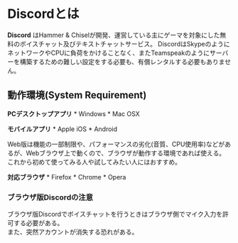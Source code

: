 # Discordとは #

**Discord** はHammer & Chiselが開発、運営している主にゲーマを対象にした無料のボイスチャット及びテキストチャットサービス。
DiscordはSkypeのようにネットワークやCPUに負荷をかけることなく、またTeamspeakのようにサーバーを構築するための難しい設定をする必要も、有償レンタルする必要もありません。

## 動作環境(System Requirement) ##
**PCデスクトップアプリ**
    * Windows
    * Mac OSX

**モバイルアプリ**
    * Apple iOS
    * Android

Web版は機能の一部制限や、パフォーマンスの劣化(音質、CPU使用率)などがあるが、Webブラウザ上で動くので、ブラウザが動作する環境であれば使える。これから初めて使ってみる人や試してみたい人にはおすすめ。

**対応ブラウザ**
    * Firefox
    * Chrome
    * Opera

### ブラウザ版Discordの注意 ###
ブラウザ版Discordでボイスチャットを行うときはブラウザ側でマイク入力を許可する必要がある。<br>
また、突然アカウントが消失する恐れがある。
